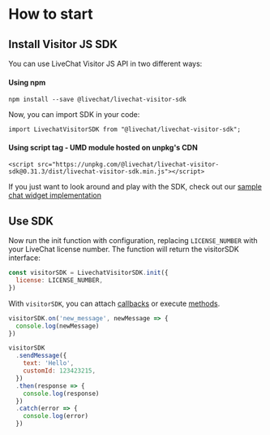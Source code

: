 # How to start

## Install Visitor JS SDK

You can use LiveChat Visitor JS API in two different ways:

#### Using npm

`npm install --save @livechat/livechat-visitor-sdk`

Now, you can import SDK in your code:

`import LivechatVisitorSDK from "@livechat/livechat-visitor-sdk";`

#### Using script tag - UMD module hosted on unpkg's CDN

`<script src="https://unpkg.com/@livechat/livechat-visitor-sdk@0.31.3/dist/livechat-visitor-sdk.min.js"></script>`

If you just want to look around and play with the SDK, check out our
[sample chat widget implementation](https://glitch.com/#!/project/livechat-sample-chat-widget)

## Use SDK

Now run the init function with configuration, replacing `LICENSE_NUMBER` with
your LiveChat license number. The function will return the visitorSDK interface:

```js
const visitorSDK = LivechatVisitorSDK.init({
  license: LICENSE_NUMBER,
})
```

With `visitorSDK`, you can attach [callbacks](#callbacks) or execute
[methods](#methods).

```js
visitorSDK.on('new_message', newMessage => {
  console.log(newMessage)
})

visitorSDK
  .sendMessage({
    text: 'Hello',
    customId: 123423215,
  })
  .then(response => {
    console.log(response)
  })
  .catch(error => {
    console.log(error)
  })
```
